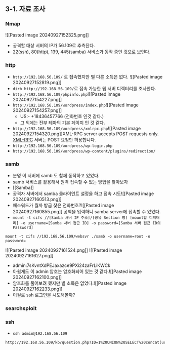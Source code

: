 ## 3-1. 자료 조사
### Nmap
![[Pasted image 20240927152325.png]]
- 공격할 대상 서버의 IP가 56.109로 추측된다.
- 22(ssh), 80(http), 139, 445(samba) 서비스가 동작 중인 것으로 보인다.
### http
- `http://192.168.56.109/` 로 접속했지만 별 다른 소득은 없다.
![[Pasted image 20240927152819.png]]
- `dirb http://192.168.56.109/`로 접속 가능한 웹 서버 디렉터리를 조사한다.
- `http://192.168.56.109/phpinfo.php`![[Pasted image 20240927154227.png]]
- `http://192.168.56.109/wordpress/index.php`![[Pasted image 20240927154257.png]]
	- US:- +18436457766 (전화번호 인것 같다.)
	- 그 외에는 전부 테마의 기본 페이지 인 것 같다.
- `http://192.168.56.109/wordpress/xmlrpc.php`![[Pasted image 20240927154320.png]]XML-RPC server accepts POST requests only.
  [XML-RPC](https://ko.wikipedia.org/wiki/XML-RPC) 서버는 POST 요청만 허용합니다.
- `http://192.168.56.109/wordpress/wp-login.php`
- `http://192.168.56.109/wordpress/wp-content/plugins/redirection/`
### samb
- 분명 이 서버에 samb 도 함께 동작하고 있었다.
- samb 서비스를 활용해서 원격 접속할 수 있는 방법을 찾아보자
- [[Samba]]
- 공격자 서버에서 samba 클라이언트 설정을 하고 접속 시도![[Pasted image 20240927160513.png]]
- 패스워드가 뭘까 방금 찾은 전화번호?![[Pasted image 20240927160855.png]]
	공백을 입력하니 samba server에 접속할 수 있었다.
- `mount -t cifs //[Samba 서버 IP 주소]/[공유 Section 명] [mount할 디렉터리] -o username=[Samba 서버 접근 ID] -o password=[Samba 서버 접근 ID의 Password]`
```
mount -t cifs //192.168.56.109/websvr ./samb -o username=root -o password= 
```
![[Pasted image 20240927161524.png]]
![[Pasted image 20240927161627.png]]
- admin:7sKvntXdPEJaxazce9PXi24zaFrLiKWCk
- 아쉽게도 이 admin 암호는 암호화되어 있는 것 같다.![[Pasted image 20240927162100.png]]
- 암호화를 풀어보려 했지만 별 소득은 없었다.![[Pasted image 20240927162233.png]]
- 이걸로 ssh 로그인을 시도해볼까?

### searchsploit

### ssh
- `ssh admin@192.168.56.109`

```txt
http://192.168.56.109/kb/question.php?ID=1%20UNION%20SELECT%20concat(user,char(58),password)%20FROM%20mysql.user%20
```
